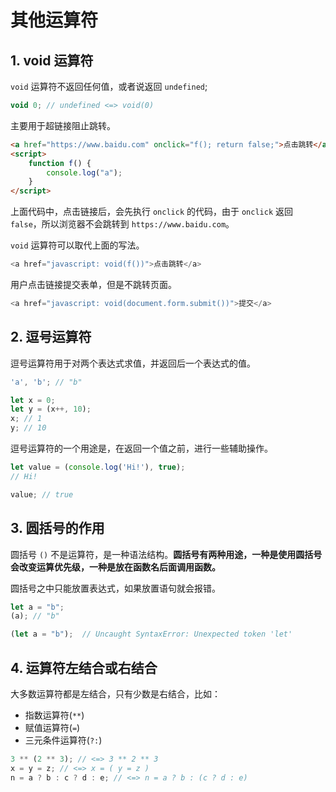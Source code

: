 # 其他运算符

## 1. void 运算符

`void` 运算符不返回任何值，或者说返回 `undefined`;

```javascript
void 0; // undefined <=> void(0)
```

主要用于超链接阻止跳转。

```html
<a href="https://www.baidu.com" onclick="f(); return false;">点击跳转</a>
<script>
    function f() {
        console.log("a");
    }
</script>
```

上面代码中，点击链接后，会先执行 `onclick` 的代码，由于 `onclick` 返回 `false`，所以浏览器不会跳转到 `https://www.baidu.com`。

`void` 运算符可以取代上面的写法。

```javascript
<a href="javascript: void(f())">点击跳转</a>
```

用户点击链接提交表单，但是不跳转页面。

```javascript
<a href="javascript: void(document.form.submit())">提交</a>
```

## 2. 逗号运算符

逗号运算符用于对两个表达式求值，并返回后一个表达式的值。

```javascript
'a', 'b'; // "b"

let x = 0;
let y = (x++, 10);
x; // 1
y; // 10
```

逗号运算符的一个用途是，在返回一个值之前，进行一些辅助操作。

```javascript
let value = (console.log('Hi!'), true);
// Hi!

value; // true
```

## 3. 圆括号的作用

圆括号 `()` 不是运算符，是一种语法结构。**圆括号有两种用途，一种是使用圆括号会改变运算优先级，一种是放在函数名后面调用函数。**

圆括号之中只能放置表达式，如果放置语句就会报错。

```javascript
let a = "b";
(a); // "b"

(let a = "b");  // Uncaught SyntaxError: Unexpected token 'let'
```

## 4. 运算符左结合或右结合

大多数运算符都是左结合，只有少数是右结合，比如：

- 指数运算符(`**`)
- 赋值运算符(`=`)
- 三元条件运算符(`?:`)

```javascript
3 ** (2 ** 3); // <=> 3 ** 2 ** 3
x = y = z; // <=> x = ( y = z )
n = a ? b : c ? d : e; // <=> n = a ? b : (c ? d : e)
```
